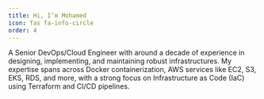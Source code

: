 ```yaml
---
title: Hi, I’m Mohamed
icon: fas fa-info-circle
order: 4
---
```


A Senior DevOps/Cloud Engineer with around a decade of experience in designing, implementing, and maintaining robust infrastructures. My expertise spans across Docker containerization, AWS services like EC2, S3, EKS, RDS, and more, with a strong focus on Infrastructure as Code (IaC) using Terraform and CI/CD pipelines.
